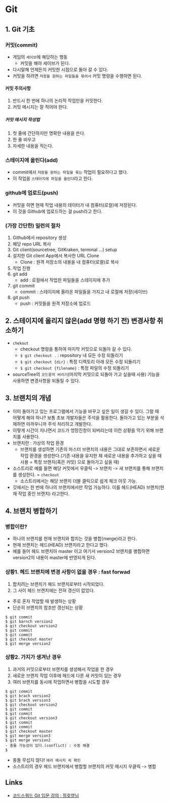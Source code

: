 # Git

## 1. Git 기초

### 커밋(commit)
- 게임의 `세이브`에 해당하는 행동
    - 커밋을 해야 세이브가 된다.
- 다시말해 언제든지 커밋한 시점으로 돌아 갈 수 있다.
- 커밋을 하려면 `저장을 원하는 파일들을 묶어서` 커밋 명령을 수행하면 된다.

#### 커밋 주의사항
1. 반드시 한 번에 하나의 논리적 작업만을 커밋한다.
2. 커밋 메시지는 잘 적어야 한다.

##### 커밋 메시지 작성법
1. 첫 줄에 간단하지만 명확한 내용을 쓴다.
2. 한 줄 비우고
3. 자세한 내용을 적는다.

### 스테이지에 올린다(add)
- commit에서 `저장을 원하는 파일을 묶는` 작업이 필요하다고 했다.
- 이 작업을 `스테이지에 파일을 올린다`라고 한다.

### github에 업로드(push)
- 커밋을 하면 현재 작업 내용의 데이터가 내 컴퓨터(로컬)에 저장된다.
- 이 것을 Github에 업로드하는 걸 push라고 한다.

### (가장 간단한) 일련의 절차
1. Github에서 repository 생성
2. 해당 repo URL 복사
3. Git client(sourcetree, GitKraken, terminal ...) setup
4. 설치한 Git client App에서 복사한 URL Clone
    - Clone : 원격 저장소의 내용을 내 컴퓨터(로컬)로 복사
5. 작업 진행
6. git add
    - add : 로컬에서 작업한 파일들을 스테이지에 추가
7. git commit
    - commit : 스테이지에 올라온 파일들을 가지고 내 로컬에 저장(세이브)
8. git push
    - push : 커밋들을 원격 저장소에 업로드

## 2. 스테이지에 올리지 않은(add 명령 하기 전) 변경사항 취소하기
- `chekout`
    - checkout 명령을 통하여 마지막 커밋으로 되돌아 갈 수 있다.
    - `$ git checkout .` : repository 내 모든 수정 되돌리기
    - `$ git checkout {dir}` : 특정 디렉토리 아래 모든 수정 되돌리기
    - `$ git checkout {filename}` : 특정 파일의 수정 되돌리기
- sourceTree의 `코드뭉치 버리기`(마지막 커밋으로 되돌아 가고 싶을때 사용) 기능을 사용하면 변경사항을 되돌릴 수 있다.

## 3. 브랜치의 개념
- 이미 돌아가고 있는 프로그램에서 기능을 바꾸고 싶은 일이 생길 수 있다. 그럴 때 어떻게 해야 하나? 보통 초보 개발자들은 주석을 활용한다. 돌아가고 있는 부분을 삭제하면 아까우니까 주석 처리하고 개발한다.
- 이렇게 시간이 지나면서 코드가 엉망진창이 되버리는데 이런 상황을 막기 위해 브랜치를 사용한다.
- 브랜치란 : 가상의 작업 환경
    - 브랜치를 생성하면 기존의 마스터 브랜치의 내용은 그대로 보존하면서 새로운 작업 환경을 생성한다.(기존 내용을 유지한 체 새로운 내용을 추가하고 싶을 때 사용 = 특정 브랜치(혹은 커밋) 으로 돌아가고 싶을 때)
-  소스트리로 예를 들면 해당 커밋에서 우클릭 -> 브랜치 -> 새 브랜치를 통해 브랜치를 생성한다. = `checkout`
    - 소스트리에서는 해당 브랜치 더블 클릭으로 쉽게 체크 아웃 가능.
- 깃에서는 한 번에 하나의 브랜치에서만 작업 가능하다. 이를 헤드(HEAD) 브랜치(현재 작업 중인 브랜치) 라고한다.

## 4. 브랜치 병합하기

### 병합이란?
- 하나의 브랜치를 현재 브랜치와 합치는 것을 병합(merge)라고 한다.
- 현재 브랜치는 헤드(HEAD) 브랜치라고 한다고 했다.
- 예를 들어 헤드 브랜치아 master 이고 여기서 version2 브랜치를 병합하면 version2의 내용이 master에 반영되게 된다.

### 상황1. 헤드 브랜치에 변경 사항이 없을 경우 : fast forwad

1. 합치려는 브랜치가 헤드 브랜치로부터 시작되었다.
2. 그 사이 헤드 브랜치에는 전혀 갱신이 없었다.
- 주로 혼자 작업할 때 발생하는 상황
- 단순히 브랜치의 참조만 갱신되는 상황

```shell
$ git commit
$ git barnch version2
$ git checkout version2
$ git commit
$ git commit
$ git checkout master
$ git merge version2
```

### 상황2. 가지가 생겨난 경우

1. 과거의 커밋으로부터 브랜치를 생성해서 작업을 한 경우
2. 새로운 브랜치 작업 이후에 헤드에 다른 새 커밋이 있는 경우
3. 여러 브랜치를 동시에 작업하면서 병합을 시도할 경우

```shell
$ git commit
$ git brach version2
$ git brach version3
$ git checkout version2
$ git commit
$ git commit
$ git checkout version3
$ git commit
$ git commit
$ git checkout master
$ git merge version3
$ git merge version2
- 충돌 가능성이 있다.(conflict) : 수동 해결
$ 
```

- 충돌 무섭지 않다! `에러 메시지 꼭 확인`
- 소스트리의 경우 헤드 브랜치에서 병합할 브랜치의 커밋 메시지 우클릭 -> 병합


## Links
- [코드스쿼드 Git 입문 강의 : 정호영님](https://www.youtube.com/watch?v=8AtHcXnJSdA&t=0s&list=PLAHa1zfLtLiPrxoBo9a1HVmauvE2Mn3xX&index=2)